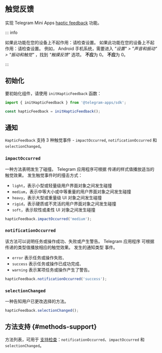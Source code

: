 # `触觉反馈`

实现 Telegram Mini
Apps [haptic feedback](../../../../.platform/haptic-feedback.md) 功能。

::: info

如果此功能在您的设备上不起作用：请检查设置。 如果此功能在您的设备上不起作用：请检查设置。 例如，
Android 手机系统，需要进入 _"设置" > "声音和振动" >
"振动和触觉"_ ，找到 _"触摸反馈"_ 选项。 **不应**为
0。 **不应**为
0。

:::

## 初始化

要初始化组件，请使用 `initHapticFeedback` 函数：

```typescript
import { initHapticFeedback } from '@telegram-apps/sdk';

const hapticFeedback = initHapticFeedback();  
```

## 通知

`HapticFeedback` 支持 3 种触觉事件 - `impactOccurred`, `notificationOccurred`
和 `selectionChanged`。

### `impactOccurred`

一种方法表明发生了碰撞。 Telegram 应用程序可根据
传递的样式值播放适当的触觉效果。 发生触觉事件时的撞击方式：

- `light`，表示小型或轻量级用户界面对象之间发生碰撞
- `medium`，表示中等大小或中等重量的用户界面对象之间发生碰撞
- `heavy`，表示大型或重量级 UI 对象之间发生碰撞
- `rigid`，表示硬质或不灵活的用户界面对象之间发生碰撞
- `soft`，表示软性或柔性 UI 对象之间发生碰撞

```typescript
hapticFeedback.impactOccurred('medium');
```

### `notificationOccurred`

该方法可以说明任务或操作成功、失败或产生警告。 Telegram 应用程序
可根据传递的类型值播放相应的触觉效果。 发生的通知类型
事件。

- `error` 表示任务或操作失败、
- `success` 表示任务或操作已成功完成、
- `warning` 表示某项任务或操作产生了警告。

```typescript
hapticFeedback.notificationOccurred('success');
```

### `selectionChanged`

一种告知用户已更改选择的方法。

```typescript
hapticFeedback.selectionChanged();
```

## 方法支持 {#methods-support}

方法列表，可用于 [支持检查](#methods-support)：`notificationOccurred`、`impactOccurred` 和 `selectionChanged`。
